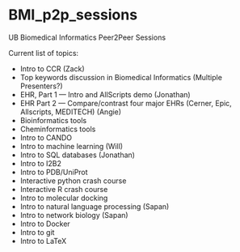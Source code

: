 # BMI_p2p_sessions
UB Biomedical Informatics Peer2Peer Sessions

Current list of topics:
- Intro to CCR (Zack)
- Top keywords discussion in Biomedical Informatics (Multiple Presenters?)
- EHR, Part 1 — Intro and AllScripts demo (Jonathan)
- EHR Part 2 — Compare/contrast four major EHRs (Cerner, Epic, Allscripts, MEDITECH) (Angie)
- Bioinformatics tools
- Cheminformatics tools
- Intro to CANDO
- Intro to machine learning (Will)
- Intro to SQL databases (Jonathan)
- Intro to I2B2
- Intro to PDB/UniProt
- Interactive python crash course
- Interactive R crash course
- Intro to molecular docking
- Intro to natural language processing (Sapan)
- Intro to network biology (Sapan)
- Intro to Docker
- Intro to git
- Intro to LaTeX
